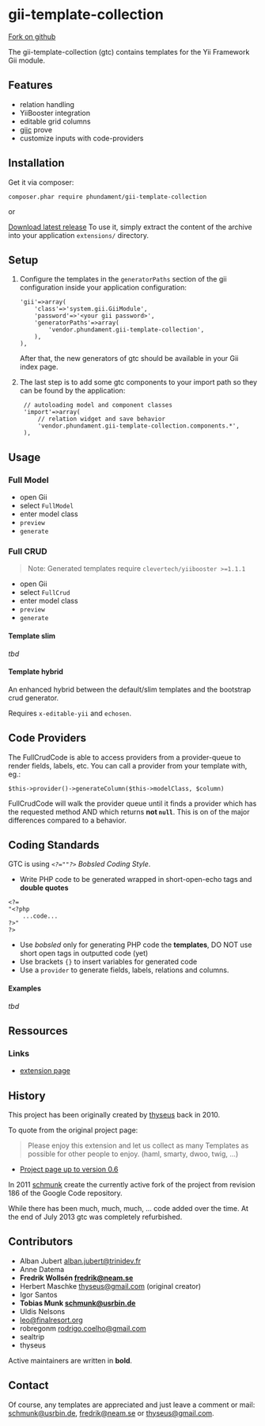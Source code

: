 gii-template-collection
=======================

[Fork on github](https://github.com/schmunk42/gii-template-collection)

The gii-template-collection (gtc) contains templates for the Yii Framework Gii module.

Features
--------

* relation handling
* YiiBooster integration
* editable grid columns
* [giic](https://github.com/schmunk42/giic) prove
* customize inputs with code-providers

Installation
------------

Get it via composer:

    composer.phar require phundament/gii-template-collection

or

[Download latest release](https://github.com/schmunk42/gii-template-collection/releases)
To use it, simply extract the content of the archive into your application 
`extensions/` directory.

Setup
-----

1. Configure the templates in the `generatorPaths` section of the gii configuration inside your application configuration:

    ```
    'gii'=>array(
        'class'=>'system.gii.GiiModule',
        'password'=>'<your gii password>',
        'generatorPaths'=>array(
            'vendor.phundament.gii-template-collection',   
        ),
    ),
   ```
   After that, the new generators of gtc should be available in your Gii index page.

2. The last step is to add some gtc components to your import path so they can be found by the application:

   ```
	// autoloading model and component classes
	'import'=>array(
		// relation widget and save behavior
		'vendor.phundament.gii-template-collection.components.*', 
	),
    ```

Usage
-----

### Full Model

* open Gii
* select `FullModel`
* enter model class
* `preview`
* `generate`

### Full CRUD

> Note: Generated templates require `clevertech/yiibooster >=1.1.1`

* open Gii
* select `FullCrud`
* enter model class
* `preview`
* `generate`

#### Template slim

*tbd*

#### Template hybrid

An enhanced hybrid between the default/slim templates and the bootstrap crud generator.

Requires `x-editable-yii` and `echosen`.

Code Providers
--------------

The FullCrudCode is able to access providers from a provider-queue to render fields, labels, etc.
You can call a provider from your template with, eg.:

    $this->provider()->generateColumn($this->modelClass, $column)
    
FullCrudCode will walk the provider queue until it finds a provider which has the requested method AND which returns **not `null`**. This is on of the major differences compared to a behavior.




Coding Standards
----------------

GTC is using *`<?=""?>` Bobsled Coding Style*.

* Write PHP code to be generated wrapped in short-open-echo tags and **double quotes** 

```
<?=
"<?php 
    ...code... 
?>"
?>
```

* Use *bobsled* only for generating PHP code the **templates**, DO NOT use short open tags in outputted code (yet)
* Use brackets `{}` to insert variables for generated code
* Use a `provider` to generate fields, labels, relations and columns.


#### Examples

*tbd*


Ressources
----------

### Links

* [extension page](http://www.yiiframework.com/extension/gii-template-collection)


History
-------

This project has been originally created by [thyseus](http://www.yiiframework.com/user/1134/) back in 2010.

To quote from the original project page:

> Please enjoy this extension and let us collect as many Templates as possible for other people to enjoy. (haml, smarty, dwoo, twig, ...)

* [Project page up to version 0.6](http://code.google.com/p/gii-template-collection/)

In 2011 [schmunk](https://github.com/schmunk42) create the currently active fork of the project from revision 186 of the Google Code repository.

While there has been much, much, much, … code added over the time. At the end of July 2013 gtc was completely refurbished.

Contributors
------------

* Alban Jubert <alban.jubert@trinidev.fr>
* Anne Datema
* **Fredrik Wollsén <fredrik@neam.se>**
* Herbert Maschke <thyseus@gmail.com> (original creator)
* Igor Santos
* **Tobias Munk <schmunk@usrbin.de>**
* Uldis Nelsons
* leo@finalresort.org
* robregonm <rodrigo.coelho@gmail.com>
* sealtrip
* thyseus

Active maintainers are written in **bold**.

Contact
-------

Of course, any templates are appreciated and just leave a comment or mail: <schmunk@usrbin.de>, <fredrik@neam.se> or <thyseus@gmail.com>.

